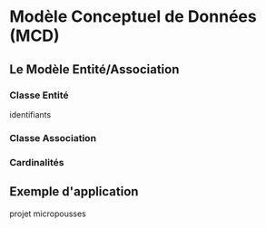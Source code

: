 #  Modèle Conceptuel de Données (MCD)


## Le Modèle Entité/Association

### Classe Entité

identifiants

### Classe Association

### Cardinalités

## Exemple d'application

projet micropousses
